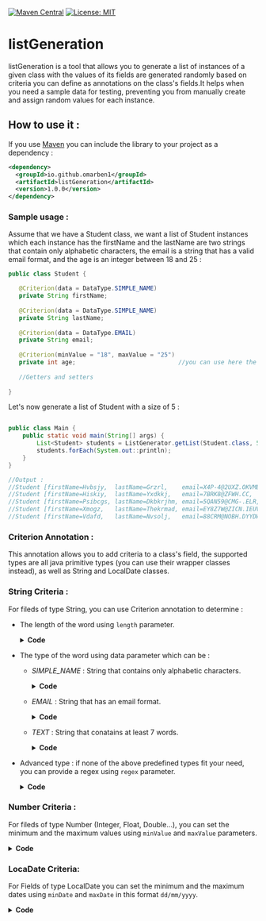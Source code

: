 
[![Maven Central](https://maven-badges.herokuapp.com/maven-central/io.github.omarben1/listGeneration/badge.svg)](https://maven-badges.herokuapp.com/maven-central/io.github.omarben1/listGeneration)
[![License: MIT](https://img.shields.io/badge/License-MIT-yellow.svg)](https://opensource.org/licenses/MIT)
# listGeneration
listGeneration is a tool that allows you to generate a list of instances of a given class with the values of its fields are generated
randomly based on criteria you can define as annotations on the class's fields.It helps when you need a sample data 
for testing, preventing you from manually create and assign random values for each instance.

## How to use it : 
If you use [Maven](http://maven.apache.org) you can include the library to your project as a dependency :
```xml
<dependency>
  <groupId>io.github.omarben1</groupId>
  <artifactId>listGeneration</artifactId>
  <version>1.0.0</version>
</dependency>
```

 ### Sample usage : 
 Assume that we have a Student class, we want a list of Student instances which each instance has the firstName and the lastName are two strings that contain only alphabetic characters, the email is a string that has a valid email format, and the age is an integer between 18 and 25 : 
 
 ```JAVA
 public class Student {
 
	@Criterion(data = DataType.SIMPLE_NAME)
	private String firstName;
	
	@Criterion(data = DataType.SIMPLE_NAME)
	private String lastName;
  
    @Criterion(data = DataType.EMAIL)
    private String email;
	
	@Criterion(minValue = "18", maxValue = "25")
	private int age;                             //you can use here the wrapper class instead
  
    //Getters and setters
	
}
```
Let's now generate a list of Student with a size of 5 : 
 ```JAVA
 
 public class Main {
	 public static void main(String[] args) {
         List<Student> students = ListGenerator.getList(Student.class, 5);  
         students.forEach(System.out::println);
     }
 }
 
 //Output : 
//Student [firstName=Hvbsjy,  lastName=Grzrl,    email=X4P-4@2UXZ.OKVMBQ, age=19]
//Student [firstName=Hiskiy,  lastName=Yxdkkj,   email=7BRK8@ZFWH.CC,     age=21]
//Student [firstName=Psibcgs, lastName=Dkbkrjhm, email=5QAN59@CMG-.ELR,   age=23]
//Student [firstName=Xmogz,   lastName=Thekrmad, email=EY8Z7W@ZICN.IEUV,  age=20]
//Student [firstName=Vdafd,   lastName=Nvsolj,   email=88CRM@NOBH.DYYDW,  age=21]
```

### Criterion Annotation : 
This annotation allows you to add criteria to a class's field, the supported types are all java primitive types (you can use their wrapper classes instead), as well as String and LocalDate classes.

### String Criteria : 
For fileds of type String, you can use Criterion annotation to determine : 

* The length of the word using `length` parameter.
    
    <details>
    <summary><b>Code</b></summary>
  
    ```JAVA
    calss Product{
    
      @Criterion(length = "5")
      private String name;
      //... other fields
      
      }
    ```
  </details>
  
* The type of the word using data parameter which can be : 
  * *SIMPLE_NAME* : String that contains only alphabetic characters.
    
    <details>
    <summary><b>Code</b></summary>
  
    ```JAVA
    calss Product{
    
      @Criterion(data = DataType.SIMPLE_NAME)
      private String name;
      //... other fields
      
      }
      ```
  
    </details>
    
  * *EMAIL* : String that has an email format.
    
    <details>
    <summary><b>Code</b></summary>
  
    ```JAVA
    calss Customer{
    
      @Criterion(data = DataType.EMAIL)
      private String email;
      //...
      
      }
      ```
    </details>
    
   * *TEXT* : String that conatains at least 7 words.
    
      <details>
      <summary><b>Code</b></summary>

      ```JAVA
      calss Product{

        @Criterion(data = DataType.TEXT)
        private String description;
        //...

        }
        ```
      </details>
     
* Advanced type : if none of the above predefined types fit your need, you can provide a regex using `regex` parameter.
    
    <details>
    <summary><b>Code</b></summary>
  
    ```JAVA
    calss Product{
    
      @Criterion(regex = "^([A-Za-z0-9]{5}-){4}[A-Za-z0-9]{5}$")
      private String code;
      //...
      
      }
    ```
  </details>
    
### Number Criteria : 
For fileds of type Number (Integer, Float, Double...), you can set the minimum and the maximum values using `minValue` and `maxValue` parameters.

<details>
<summary><b>Code</b></summary>

```JAVA
calss Product{

  @Criterion(minValue = "1", maxaValue="100")
  private Integer quantity;
  
  @Criterion(minValue = "10.5", maxValue="111.33")
  private Double price;
  //...

  }
  ```
</details>
    
    
### LocaDate Criteria: 
For Fields of type LocalDate you can set the minimum and the maximum dates using `minDate` and `maxDate` in this format `dd/mm/yyyy`.

<details>
<summary><b>Code</b></summary>

```JAVA
calss Product{

  @Criterion(minDate = "11/01/2022", maxDate="13/05/2022")
  private LocalDate shipDate;
  //...

  }
  ```
</details>

